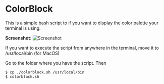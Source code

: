 # ColorBlock

This is a simple bash script to if you want to display the color palette your terminal is using.

**Screenshot:**
![Screenshot](https://github.com/anuragroy11/MacOS/blob/master/Scripts/ColorBlock/CBScreenShot.png "Screenshot")

If you want to execute the script from anywhere in the terminal, move it to /usr/local/bin (for MacOS)

Go to the folder where you have the script. Then 

```
$ cp ./colorblock.sh /usr/local/bin
$ colorblock.sh
```
